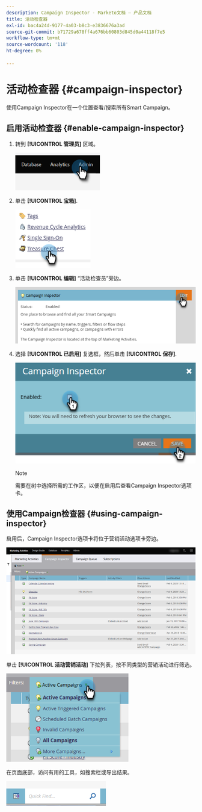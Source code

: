 ```yaml
---
description: Campaign Inspector - Marketo文档 — 产品文档
title: 活动检查器
exl-id: bac4a24d-9177-4a03-b8c3-e3836676a3ad
source-git-commit: b71729a678ff4a676bb60803d845d0a44118f7e5
workflow-type: tm+mt
source-wordcount: '118'
ht-degree: 0%

---
```


# 活动检查器 {#campaign-inspector}

使用Campaign Inspector在一个位置查看/搜索所有Smart Campaign。

## 启用活动检查器 {#enable-campaign-inspector}

1. 转到 **[!UICONTROL 管理员]** 区域。

   ![](assets/campaign-inspector-1.png)

1. 单击 **[!UICONTROL 宝箱]**.

   ![](assets/campaign-inspector-2.png)

1. 单击 **[!UICONTROL 编辑]** “活动检查员”旁边。

   ![](assets/campaign-inspector-3.png)

1. 选择 **[!UICONTROL 已启用]** 复选框，然后单击 **[!UICONTROL 保存]**.

   ![](assets/campaign-inspector-4.png)

   >[!NOTE]
   >
   >需要在树中选择所需的工作区，以便在启用后查看Campaign Inspector选项卡。

## 使用Campaign检查器 {#using-campaign-inspector}

启用后，Campaign Inspector选项卡将位于营销活动选项卡旁边。

![](assets/campaign-inspector-5.png)

单击 **[!UICONTROL 活动营销活动]** 下拉列表，按不同类型的营销活动进行筛选。

![](assets/campaign-inspector-6.png)

在页面底部，访问有用的工具，如搜索栏或导出结果。

![](assets/campaign-inspector-7.png)
